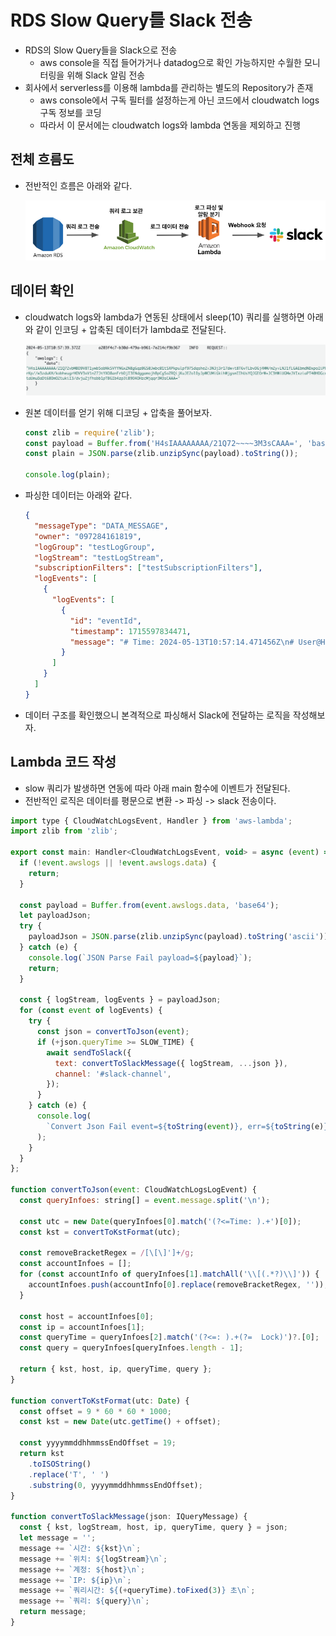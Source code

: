 # RDS Slow Query를 Slack 전송

- RDS의 Slow Query들을 Slack으로 전송
  - aws console을 직접 들어가거나 datadog으로 확인 가능하지만 수월한 모니터링을 위해 Slack 알림 전송
- 회사에서 serverless를 이용해 lambda를 관리하는 별도의 Repository가 존재
  - aws console에서 구독 필터를 설정하는게 아닌 코드에서 cloudwatch logs 구독 정보를 코딩
  - 따라서 이 문서에는 cloudwatch logs와 lambda 연동을 제외하고 진행

## 전체 흐름도

- 전반적인 흐름은 아래와 같다.

  <img src="https://github.com/programmer-sjk/TIL/blob/main/images/culture/rds-slow-query/structure.png" width="600">

## 데이터 확인

- cloudwatch logs와 lambda가 연동된 상태에서 sleep(10) 쿼리를 실행하면 아래와 같이 인코딩 + 압축된 데이터가 lambda로 전달된다.

  <img src="https://github.com/programmer-sjk/TIL/blob/main/images/culture/rds-slow-query/raw.png" width="600">

- 원본 데이터를 얻기 위해 디코딩 + 압축을 풀어보자.

  ```ts
  const zlib = require('zlib');
  const payload = Buffer.from('H4sIAAAAAAAA/21Q72~~~~3M3sCAAA=', 'base64');
  const plain = JSON.parse(zlib.unzipSync(payload).toString());

  console.log(plain);
  ```

- 파싱한 데이터는 아래와 같다.

  ```json
  {
    "messageType": "DATA_MESSAGE",
    "owner": "097284161819",
    "logGroup": "testLogGroup",
    "logStream": "testLogStream",
    "subscriptionFilters": ["testSubscriptionFilters"],
    "logEvents": [
      {
        "logEvents": [
          {
            "id": "eventId",
            "timestamp": 1715597834471,
            "message": "# Time: 2024-05-13T10:57:14.471456Z\n# User@Host: 계정[계정] @  [127.0.0.1]  Id: 581102\n# Query_time: 10.002404  Lock_time: 0.000000 Rows_sent: 1  Rows_examined: 1\nuse HOST;\nSET timestamp=1715597824;\nselect sleep(10);"
          }
        ]
      }
    ]
  }
  ```

- 데이터 구조를 확인했으니 본격적으로 파싱해서 Slack에 전달하는 로직을 작성해보자.

## Lambda 코드 작성

- slow 쿼리가 발생하면 연동에 따라 아래 main 함수에 이벤트가 전달된다.
- 전반적인 로직은 데이터를 평문으로 변환 -> 파싱 -> slack 전송이다.

```js
import type { CloudWatchLogsEvent, Handler } from 'aws-lambda';
import zlib from 'zlib';

export const main: Handler<CloudWatchLogsEvent, void> = async (event) => {
  if (!event.awslogs || !event.awslogs.data) {
    return;
  }

  const payload = Buffer.from(event.awslogs.data, 'base64');
  let payloadJson;
  try {
    payloadJson = JSON.parse(zlib.unzipSync(payload).toString('ascii'));
  } catch (e) {
    console.log(`JSON Parse Fail payload=${payload}`);
    return;
  }

  const { logStream, logEvents } = payloadJson;
  for (const event of logEvents) {
    try {
      const json = convertToJson(event);
      if (+json.queryTime >= SLOW_TIME) {
        await sendToSlack({
          text: convertToSlackMessage({ logStream, ...json }),
          channel: '#slack-channel',
        });
      }
    } catch (e) {
      console.log(
        `Convert Json Fail event=${toString(event)}, err=${toString(e)} }`
      );
    }
  }
};

function convertToJson(event: CloudWatchLogsLogEvent) {
  const queryInfoes: string[] = event.message.split('\n');

  const utc = new Date(queryInfoes[0].match('(?<=Time: ).+')[0]);
  const kst = convertToKstFormat(utc);

  const removeBracketRegex = /[\[\]']+/g;
  const accountInfoes = [];
  for (const accountInfo of queryInfoes[1].matchAll('\\[(.*?)\\]')) {
    accountInfoes.push(accountInfo[0].replace(removeBracketRegex, ''));
  }

  const host = accountInfoes[0];
  const ip = accountInfoes[1];
  const queryTime = queryInfoes[2].match('(?<=: ).+(?=  Lock)')?.[0];
  const query = queryInfoes[queryInfoes.length - 1];

  return { kst, host, ip, queryTime, query };
}

function convertToKstFormat(utc: Date) {
  const offset = 9 * 60 * 60 * 1000;
  const kst = new Date(utc.getTime() + offset);

  const yyyymmddhhmmssEndOffset = 19;
  return kst
    .toISOString()
    .replace('T', ' ')
    .substring(0, yyyymmddhhmmssEndOffset);
}

function convertToSlackMessage(json: IQueryMessage) {
  const { kst, logStream, host, ip, queryTime, query } = json;
  let message = '';
  message += `시간: ${kst}\n`;
  message += `위치: ${logStream}\n`;
  message += `계정: ${host}\n`;
  message += `IP: ${ip}\n`;
  message += `쿼리시간: ${(+queryTime).toFixed(3)} 초\n`;
  message += `쿼리: ${query}\n`;
  return message;
}
```

##
